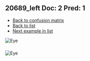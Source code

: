 ## 20689_left Doc: 2 Pred: 1
- [Back to confusion matrix](https://github.com/juliandewit/kaggle_retinopathy/blob/master/matrix.md)
- [Back to list](https://github.com/juliandewit/kaggle_retinopathy/blob/master/lists/21/list.md)
- [Next example in list](https://github.com/juliandewit/kaggle_retinopathy/blob/master/lists/21/20/20694_left.md)

![Eye](https://retinopaty.blob.core.windows.net/size1024/20689_left_2.jpeg)

### 

![Eye]()
